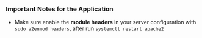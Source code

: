 ### Important Notes for the Application

- Make sure enable the **module headers** in your server configuration with `sudo a2enmod headers`, after run `systemctl restart apache2`
